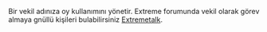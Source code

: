 Bir vekil adınıza oy kullanımını yönetir. Extreme forumunda vekil olarak görev almaya gnüllü kişileri bulabilirsiniz  [Extremetalk](https://extremetalk.org/index.php/board,104.0.html). 